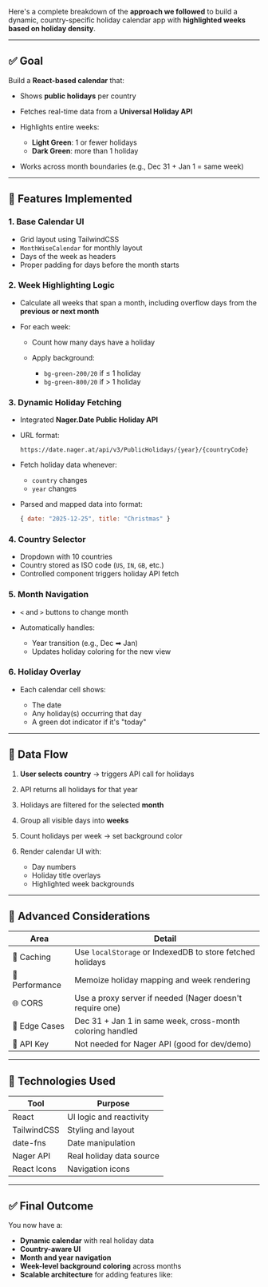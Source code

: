 Here's a complete breakdown of the **approach we followed** to build a dynamic, country-specific holiday calendar app with **highlighted weeks based on holiday density**.

---

## ✅ Goal

Build a **React-based calendar** that:

* Shows **public holidays** per country
* Fetches real-time data from a **Universal Holiday API**
* Highlights entire weeks:

  * **Light Green**: 1 or fewer holidays
  * **Dark Green**: more than 1 holiday
* Works across month boundaries (e.g., Dec 31 + Jan 1 = same week)

---

## 🧱 Features Implemented

### 1. **Base Calendar UI**

* Grid layout using TailwindCSS
* `MonthWiseCalendar` for monthly layout
* Days of the week as headers
* Proper padding for days before the month starts

### 2. **Week Highlighting Logic**

* Calculate all weeks that span a month, including overflow days from the **previous or next month**
* For each week:

  * Count how many days have a holiday
  * Apply background:

    * `bg-green-200/20` if ≤ 1 holiday
    * `bg-green-800/20` if > 1 holiday

### 3. **Dynamic Holiday Fetching**

* Integrated **Nager.Date Public Holiday API**
* URL format:

  ```
  https://date.nager.at/api/v3/PublicHolidays/{year}/{countryCode}
  ```
* Fetch holiday data whenever:

  * `country` changes
  * `year` changes
* Parsed and mapped data into format:

  ```js
  { date: "2025-12-25", title: "Christmas" }
  ```

### 4. **Country Selector**

* Dropdown with 10 countries
* Country stored as ISO code (`US`, `IN`, `GB`, etc.)
* Controlled component triggers holiday API fetch

### 5. **Month Navigation**

* `<` and `>` buttons to change month
* Automatically handles:

  * Year transition (e.g., Dec ➡ Jan)
  * Updates holiday coloring for the new view

### 6. **Holiday Overlay**

* Each calendar cell shows:

  * The date
  * Any holiday(s) occurring that day
  * A green dot indicator if it's "today"

---

## 🔁 Data Flow

1. **User selects country** → triggers API call for holidays
2. API returns all holidays for that year
3. Holidays are filtered for the selected **month**
4. Group all visible days into **weeks**
5. Count holidays per week → set background color
6. Render calendar UI with:

   * Day numbers
   * Holiday title overlays
   * Highlighted week backgrounds

---

## 🧠 Advanced Considerations

| Area           | Detail                                                    |
| -------------- | --------------------------------------------------------- |
| 💾 Caching     | Use `localStorage` or IndexedDB to store fetched holidays |
| 🚀 Performance | Memoize holiday mapping and week rendering                |
| 🌐 CORS        | Use a proxy server if needed (Nager doesn't require one)  |
| 🎯 Edge Cases  | Dec 31 + Jan 1 in same week, cross-month coloring handled |
| 🔐 API Key     | Not needed for Nager API (good for dev/demo)              |

---

## 🧩 Technologies Used

| Tool        | Purpose                  |
| ----------- | ------------------------ |
| React       | UI logic and reactivity  |
| TailwindCSS | Styling and layout       |
| date-fns    | Date manipulation        |
| Nager API   | Real holiday data source |
| React Icons | Navigation icons         |

---

## ✅ Final Outcome

You now have a:

* **Dynamic calendar** with real holiday data
* **Country-aware UI**
* **Month and year navigation**
* **Week-level background coloring** across months
* **Scalable architecture** for adding features like:

 


